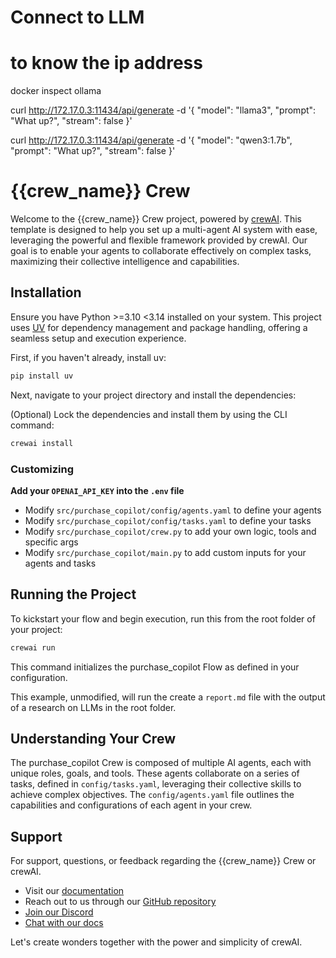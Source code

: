 # Connect to LLM
# to know the ip address
docker inspect ollama

curl http://172.17.0.3:11434/api/generate -d '{
   "model": "llama3",
   "prompt": "What up?",
   "stream": false
 }'

curl http://172.17.0.3:11434/api/generate -d '{
   "model": "qwen3:1.7b",
   "prompt": "What up?",
   "stream": false
 }'




# {{crew_name}} Crew

Welcome to the {{crew_name}} Crew project, powered by [crewAI](https://crewai.com). This template is designed to help you set up a multi-agent AI system with ease, leveraging the powerful and flexible framework provided by crewAI. Our goal is to enable your agents to collaborate effectively on complex tasks, maximizing their collective intelligence and capabilities.

## Installation

Ensure you have Python >=3.10 <3.14 installed on your system. This project uses [UV](https://docs.astral.sh/uv/) for dependency management and package handling, offering a seamless setup and execution experience.

First, if you haven't already, install uv:

```bash
pip install uv
```

Next, navigate to your project directory and install the dependencies:

(Optional) Lock the dependencies and install them by using the CLI command:
```bash
crewai install
```

### Customizing

**Add your `OPENAI_API_KEY` into the `.env` file**

- Modify `src/purchase_copilot/config/agents.yaml` to define your agents
- Modify `src/purchase_copilot/config/tasks.yaml` to define your tasks
- Modify `src/purchase_copilot/crew.py` to add your own logic, tools and specific args
- Modify `src/purchase_copilot/main.py` to add custom inputs for your agents and tasks

## Running the Project

To kickstart your flow and begin execution, run this from the root folder of your project:

```bash
crewai run
```

This command initializes the purchase_copilot Flow as defined in your configuration.

This example, unmodified, will run the create a `report.md` file with the output of a research on LLMs in the root folder.

## Understanding Your Crew

The purchase_copilot Crew is composed of multiple AI agents, each with unique roles, goals, and tools. These agents collaborate on a series of tasks, defined in `config/tasks.yaml`, leveraging their collective skills to achieve complex objectives. The `config/agents.yaml` file outlines the capabilities and configurations of each agent in your crew.

## Support

For support, questions, or feedback regarding the {{crew_name}} Crew or crewAI.

- Visit our [documentation](https://docs.crewai.com)
- Reach out to us through our [GitHub repository](https://github.com/joaomdmoura/crewai)
- [Join our Discord](https://discord.com/invite/X4JWnZnxPb)
- [Chat with our docs](https://chatg.pt/DWjSBZn)

Let's create wonders together with the power and simplicity of crewAI.
